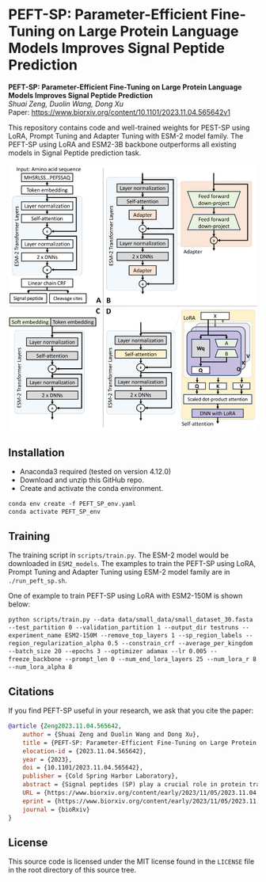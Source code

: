 # PEFT-SP: Parameter-Efficient Fine-Tuning on Large Protein Language Models Improves Signal Peptide Prediction

**PEFT-SP: Parameter-Efficient Fine-Tuning on Large Protein Language Models Improves Signal Peptide Prediction** <br>
*Shuai Zeng, Duolin Wang, Dong Xu* <br>
Paper: https://www.biorxiv.org/content/10.1101/2023.11.04.565642v1 <br>


This repository contains code and well-trained weights for PEST-SP using LoRA, Prompt Tuning and Adapter Tuning with ESM-2 model family.
The PEFT-SP using LoRA and ESM2-3B backbone outperforms all existing models in Signal Peptide prediction task.

![PEFT-SP model](https://raw.githubusercontent.com/shuaizengMU/PEFT-SP/master/figures/PEFP-SP_architecture.png)


## Installation
- Anaconda3 required (tested on version 4.12.0)
- Download and unzip this GitHub repo.
- Create and activate the conda environment.
```
conda env create -f PEFT_SP_env.yaml
conda activate PEFT_SP_env
```

## Training
The training script in `scripts/train.py`. The ESM-2 model would be downloaded in `ESM2_models`. The examples to train the PEFT-SP using LoRA, Prompt Tuning and Adapter Tuning using ESM-2 model family are in `./run_peft_sp.sh`. 

One of example to train PEFT-SP using LoRA with ESM2-150M is shown below:
```
python scripts/train.py --data data/small_data/small_dataset_30.fasta --test_partition 0 --validation_partition 1 --output_dir testruns --experiment_name ESM2-150M --remove_top_layers 1 --sp_region_labels --region_regularization_alpha 0.5 --constrain_crf --average_per_kingdom --batch_size 20 --epochs 3 --optimizer adamax --lr 0.005 --freeze_backbone --prompt_len 0 --num_end_lora_layers 25 --num_lora_r 8 --num_lora_alpha 8
```



## Citations <a name="citations"></a>
If you find PEFT-SP useful in your research, we ask that you cite the paper:

```bibtex
@article {Zeng2023.11.04.565642,
	author = {Shuai Zeng and Duolin Wang and Dong Xu},
	title = {PEFT-SP: Parameter-Efficient Fine-Tuning on Large Protein Language Models Improves Signal Peptide Prediction},
	elocation-id = {2023.11.04.565642},
	year = {2023},
	doi = {10.1101/2023.11.04.565642},
	publisher = {Cold Spring Harbor Laboratory},
	abstract = {Signal peptides (SP) play a crucial role in protein translocation in cells. The development of large protein language models (PLMs) provides a new opportunity for SP prediction, especially for the categories with limited annotated data. We present a Parameter-Efficient Fine-Tuning (PEFT) framework for SP predic- tion, PEFT-SP, to effectively utilize pre-trained PLMs. We implanted low-rank adaptation (LoRA) into ESM- 2 models to better leverage the protein sequence evolutionary knowledge of PLMs. Experiments show that PEFT-SP using LoRA enhances state-of-the-art results, leading to a maximum MCC2 gain of 0.372 for SPs with small training samples and an overall MCC2 gain of 0.048. Furthermore, we also employed two other PEFT methods, i.e., Prompt Tunning and Adapter Tuning, into ESM-2 for SP prediction. More elaborate ex- periments show that PEFT-SP using Adapter Tuning can also improve the state-of-the-art results with up to 0.202 MCC2 gain for SPs with small training samples and an overall MCC2 gain of 0.030. LoRA requires fewer computing resources and less memory compared to Adapter, making it possible to adapt larger and more powerful protein models for SP prediction.Competing Interest StatementThe authors have declared no competing interest.},
	URL = {https://www.biorxiv.org/content/early/2023/11/05/2023.11.04.565642},
	eprint = {https://www.biorxiv.org/content/early/2023/11/05/2023.11.04.565642.full.pdf},
	journal = {bioRxiv}
}
```

## License <a name="license"></a>

This source code is licensed under the MIT license found in the `LICENSE` file
in the root directory of this source tree.